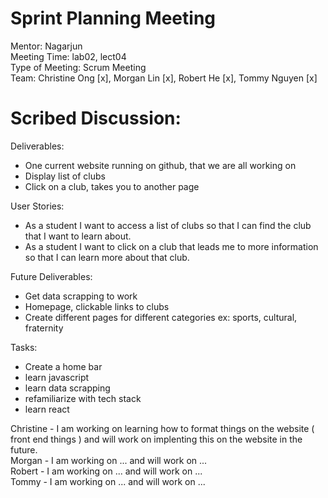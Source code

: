 # Sprint Planning Meeting
Mentor: Nagarjun <br />
Meeting Time: lab02, lect04 <br />
Type of Meeting: Scrum Meeting <br />
Team: Christine Ong [x], Morgan Lin [x], Robert He [x], Tommy Nguyen [x] <br />
# Scribed Discussion: 
Deliverables:
- One current website running on github, that we are all working on<br />
- Display list of clubs<br />
- Click on a club, takes you to another page<br />

User Stories:
- As a student I want to access a list of clubs so that I can find the club that I want to learn about.<br />
- As a student I want to click on a club that leads me to more information so that I can learn more about that club.<br />

Future Deliverables:
- Get data scrapping to work<br />
- Homepage, clickable links to clubs<br />
- Create different pages for different categories ex: sports, cultural, fraternity<br />

Tasks:
- Create a home bar<br />
- learn javascript <br />
- learn data scrapping<br />
- refamiliarize with tech stack<br />
- learn react<br />

Christine - I am working on learning how to format things on the website ( front end things ) and will work on implenting this on the website in the future. <br />
Morgan - I am working on ... and will work on ... <br />
Robert - I am working on ... and will work on ... <br /> 
Tommy - I am working on ... and will work on ...<br />
